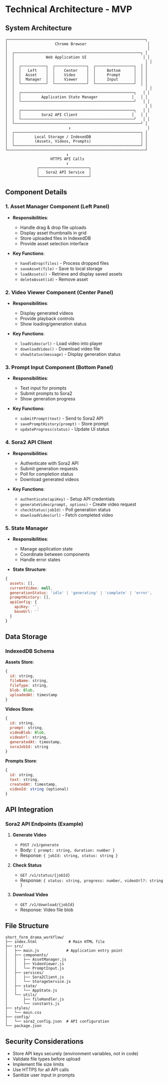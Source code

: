 # Technical Architecture - MVP

## System Architecture

```
┌─────────────────────────────────────────────────────────────┐
│                     Chrome Browser                           │
│                                                              │
│  ┌────────────────────────────────────────────────────────┐ │
│  │              Web Application UI                         │ │
│  │                                                          │ │
│  │  ┌───────────┐  ┌──────────────┐  ┌─────────────────┐  │ │
│  │  │   Left    │  │    Center    │  │     Bottom      │  │ │
│  │  │  Asset    │  │    Video     │  │     Prompt      │  │ │
│  │  │  Manager  │  │    Viewer    │  │     Input       │  │ │
│  │  └───────────┘  └──────────────┘  └─────────────────┘  │ │
│  │                                                          │ │
│  │  ┌──────────────────────────────────────────────────┐   │ │
│  │  │         Application State Manager               │   │ │
│  │  └──────────────────────────────────────────────────┘   │ │
│  │                                                          │ │
│  │  ┌──────────────────────────────────────────────────┐   │ │
│  │  │         Sora2 API Client                        │   │ │
│  │  └──────────────────────────────────────────────────┘   │ │
│  └────────────────────────────────────────────────────────┘ │
│                           ↕                                  │
│  ┌────────────────────────────────────────────────────────┐ │
│  │         Local Storage / IndexedDB                      │ │
│  │         (Assets, Videos, Prompts)                      │ │
│  └────────────────────────────────────────────────────────┘ │
└─────────────────────────────────────────────────────────────┘
                           ↕
                    HTTPS API Calls
                           ↕
              ┌──────────────────────┐
              │   Sora2 API Service  │
              └──────────────────────┘
```

## Component Details

### 1. Asset Manager Component (Left Panel)
- **Responsibilities**:
  - Handle drag & drop file uploads
  - Display asset thumbnails in grid
  - Store uploaded files in IndexedDB
  - Provide asset selection interface

- **Key Functions**:
  - `handleDrop(files)` - Process dropped files
  - `saveAsset(file)` - Save to local storage
  - `loadAssets()` - Retrieve and display saved assets
  - `deleteAsset(id)` - Remove asset

### 2. Video Viewer Component (Center Panel)
- **Responsibilities**:
  - Display generated videos
  - Provide playback controls
  - Show loading/generation status

- **Key Functions**:
  - `loadVideo(url)` - Load video into player
  - `downloadVideo()` - Download video file
  - `showStatus(message)` - Display generation status

### 3. Prompt Input Component (Bottom Panel)
- **Responsibilities**:
  - Text input for prompts
  - Submit prompts to Sora2
  - Show generation progress

- **Key Functions**:
  - `submitPrompt(text)` - Send to Sora2 API
  - `savePromptHistory(prompt)` - Store prompt
  - `updateProgress(status)` - Update UI status

### 4. Sora2 API Client
- **Responsibilities**:
  - Authenticate with Sora2 API
  - Submit generation requests
  - Poll for completion status
  - Download generated videos

- **Key Functions**:
  - `authenticate(apiKey)` - Setup API credentials
  - `generateVideo(prompt, options)` - Create video request
  - `checkStatus(jobId)` - Poll generation status
  - `downloadVideo(url)` - Fetch completed video

### 5. State Manager
- **Responsibilities**:
  - Manage application state
  - Coordinate between components
  - Handle error states

- **State Structure**:
```javascript
{
  assets: [],
  currentVideo: null,
  generationStatus: 'idle' | 'generating' | 'complete' | 'error',
  promptHistory: [],
  apiConfig: {
    apiKey: '',
    baseUrl: ''
  }
}
```

## Data Storage

### IndexedDB Schema

**Assets Store**:
```javascript
{
  id: string,
  fileName: string,
  fileType: string,
  blob: Blob,
  uploadedAt: timestamp
}
```

**Videos Store**:
```javascript
{
  id: string,
  prompt: string,
  videoBlob: Blob,
  videoUrl: string,
  generatedAt: timestamp,
  soraJobId: string
}
```

**Prompts Store**:
```javascript
{
  id: string,
  text: string,
  createdAt: timestamp,
  videoId: string (optional)
}
```

## API Integration

### Sora2 API Endpoints (Example)

1. **Generate Video**
   - `POST /v1/generate`
   - Body: `{ prompt: string, duration: number }`
   - Response: `{ jobId: string, status: string }`

2. **Check Status**
   - `GET /v1/status/{jobId}`
   - Response: `{ status: string, progress: number, videoUrl?: string }`

3. **Download Video**
   - `GET /v1/download/{jobId}`
   - Response: Video file blob

## File Structure

```
short_form_drama_workflow/
├── index.html              # Main HTML file
├── src/
│   ├── main.js            # Application entry point
│   ├── components/
│   │   ├── AssetManager.js
│   │   ├── VideoViewer.js
│   │   └── PromptInput.js
│   ├── services/
│   │   ├── Sora2Client.js
│   │   └── StorageService.js
│   ├── state/
│   │   └── AppState.js
│   └── utils/
│       ├── fileHandler.js
│       └── constants.js
├── styles/
│   └── main.css
├── config/
│   └── sora2_config.json  # API configuration
└── package.json
```

## Security Considerations

- Store API keys securely (environment variables, not in code)
- Validate file types before upload
- Implement file size limits
- Use HTTPS for all API calls
- Sanitize user input in prompts

